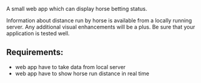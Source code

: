 A small web app which can display horse betting status.

Information about distance run by horse is available from a locally running server.
Any additional visual enhancements will be a plus.
Be sure that your application is tested well.

## Requirements:

- web app have to take data from local server
- web app have to show horse run distance in real time
